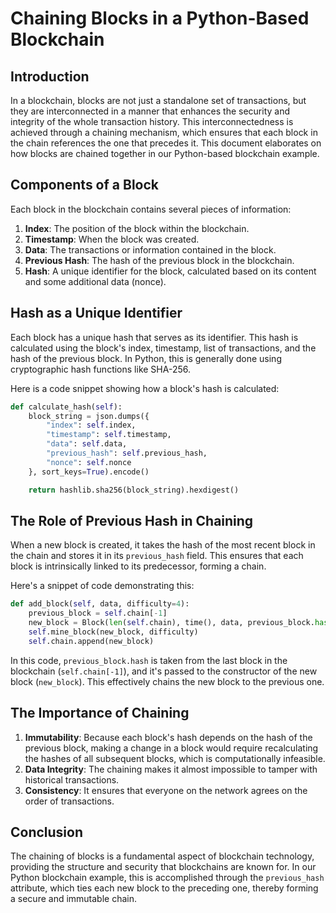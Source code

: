 # Chaining Blocks in a Python-Based Blockchain

## Introduction

In a blockchain, blocks are not just a standalone set of transactions, but they are interconnected in a manner that enhances the security and integrity of the whole transaction history. This interconnectedness is achieved through a chaining mechanism, which ensures that each block in the chain references the one that precedes it. This document elaborates on how blocks are chained together in our Python-based blockchain example.

## Components of a Block

Each block in the blockchain contains several pieces of information:

1. **Index**: The position of the block within the blockchain.
2. **Timestamp**: When the block was created.
3. **Data**: The transactions or information contained in the block.
4. **Previous Hash**: The hash of the previous block in the blockchain.
5. **Hash**: A unique identifier for the block, calculated based on its content and some additional data (nonce).

## Hash as a Unique Identifier

Each block has a unique hash that serves as its identifier. This hash is calculated using the block's index, timestamp, list of transactions, and the hash of the previous block. In Python, this is generally done using cryptographic hash functions like SHA-256.

Here is a code snippet showing how a block's hash is calculated:

```python
def calculate_hash(self):
    block_string = json.dumps({
        "index": self.index,
        "timestamp": self.timestamp,
        "data": self.data,
        "previous_hash": self.previous_hash,
        "nonce": self.nonce
    }, sort_keys=True).encode()

    return hashlib.sha256(block_string).hexdigest()
```

## The Role of Previous Hash in Chaining

When a new block is created, it takes the hash of the most recent block in the chain and stores it in its `previous_hash` field. This ensures that each block is intrinsically linked to its predecessor, forming a chain.

Here's a snippet of code demonstrating this:

```python
def add_block(self, data, difficulty=4):
    previous_block = self.chain[-1]
    new_block = Block(len(self.chain), time(), data, previous_block.hash)
    self.mine_block(new_block, difficulty)
    self.chain.append(new_block)
```

In this code, `previous_block.hash` is taken from the last block in the blockchain (`self.chain[-1]`), and it's passed to the constructor of the new block (`new_block`). This effectively chains the new block to the previous one.

## The Importance of Chaining

1. **Immutability**: Because each block's hash depends on the hash of the previous block, making a change in a block would require recalculating the hashes of all subsequent blocks, which is computationally infeasible.
2. **Data Integrity**: The chaining makes it almost impossible to tamper with historical transactions.
3. **Consistency**: It ensures that everyone on the network agrees on the order of transactions.

## Conclusion

The chaining of blocks is a fundamental aspect of blockchain technology, providing the structure and security that blockchains are known for. In our Python blockchain example, this is accomplished through the `previous_hash` attribute, which ties each new block to the preceding one, thereby forming a secure and immutable chain.